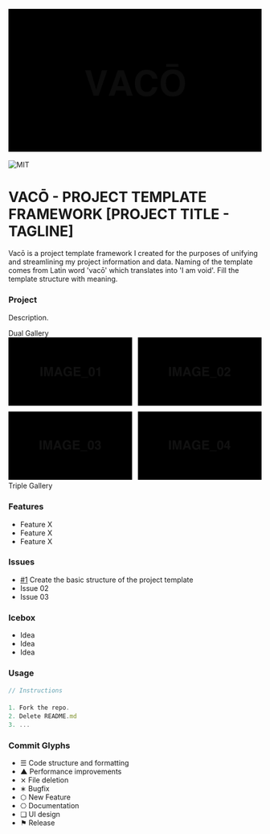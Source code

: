![Project Banner](/assets/readme_visuals/example-banner.png)

![MIT](https://joshavanier.github.io/badges/svg/mit.svg)

# VACŌ - PROJECT TEMPLATE FRAMEWORK [PROJECT TITLE - TAGLINE]
Vacō is a project template framework I created for the purposes of unifying and streamlining my project information and data. Naming of the template comes from Latin word 'vacō' which translates into 'I am void'. Fill the template structure with meaning.

### Project
Description.

Dual Gallery
![Gallery](/assets/readme_visuals/example-quad-gallery.png)
Triple Gallery

### Features
+ Feature X
+ Feature X
+ Feature X

### Issues
+ [#1](https://github.com/mothnode/vaco/issues/1) Create the basic structure of the project template
+ Issue 02
+ Issue 03

### Icebox
+ Idea
+ Idea
+ Idea

### Usage
```js
// Instructions

1. Fork the repo.
2. Delete README.md
3. ...
```

### Commit Glyphs

+ ☰ Code structure and formatting
+ ▲ Performance improvements
+ ⨯ File deletion
+ ∗ Bugfix
+ ⬡ New Feature
+ ⎔ Documentation
+ ❑ UI design
+ ⚑ Release

